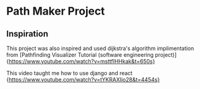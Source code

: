 # Path Maker Project

## Inspiration
This project was also inspired and used dijkstra's algorithm implimentation from [Pathfinding Visualizer Tutorial (software engineering project)]{https://www.youtube.com/watch?v=msttfIHHkak&t=650s}

This video taught me how to use django and react {https://www.youtube.com/watch?v=tYKRAXIio28&t=4454s}
